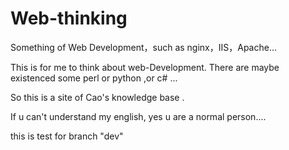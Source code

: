 # Web-thinking
Something of Web Development，such as nginx，IIS，Apache...

This is for me to think about web-Development.
There are maybe existenced some perl or python ,or c# ...

So this is a site of Cao's knowledge base .

If u can't understand my english, yes u are a normal person....


this is test for branch "dev"
